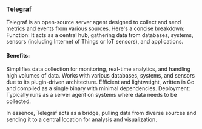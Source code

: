 ### Telegraf

Telegraf is an open-source server agent designed to collect and send metrics and events from various sources. Here's a concise breakdown:
Function: It acts as a central hub, gathering data from databases, systems, sensors (including Internet of Things or IoT sensors), and applications.

#### Benefits:
Simplifies data collection for monitoring, real-time analytics, and handling high volumes of data.
Works with various databases, systems, and sensors due to its plugin-driven architecture.
Efficient and lightweight, written in Go and compiled as a single binary with minimal dependencies.
Deployment: Typically runs as a server agent on systems where data needs to be collected.

In essence, Telegraf acts as a bridge, pulling data from diverse sources and sending it to a central location for analysis and visualization.
